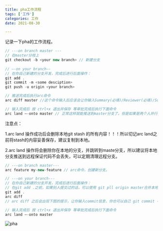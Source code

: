 ```yaml
---
title: pha工作流程
tags: ['工作']
categories: 工作
date: 2021-08-30

---
```


记录一下pha的工作流程。

<!--more-->

```javascript
// ---on branch master ---
// 在master分枝上
git checkout -b <your new branch> // 新建分支
  
// —-on your branch—-
// 在你自己新建的分支开发，完成后进行后面操作：
git add .
git commit -m <some desciption>
git push -u origin <your branch>

// 推送完成后执行arc命令
arc diff master //这个命令输入后应该会让你输入Summary(必填)/Reviewer(必填)/Surbscriber等信息。

// 输入完成后 按 ctrl+x 退出并保存 等审批完成后执行下面命令
arc land —-onto master // 正常这样就能推送到master分支了。但是如果是两个人并行开发，在你开发期间有别人推送到master分支的话，就比较麻烦，后续总结出经验之后会更新。
```

注意点：

1.arc land 操作成功后会删除本地git stash 的所有内容！！！所以切记arc land之前将stash的内容妥善保存，建议复制到本地。

2.arc land 操作将会删除你在本地的分支，并跳转到maste分支，所以建议将本地分支推送到远程保证代码不会丢失，可以定期清理远程分支。

```javascript
// ---on branch master---
arc feature my-new-feature // arc命令，创建新分支。

// ---on your branch---
// 在你自己新建的分支开发，完成后进行后面操作：
// 在git add .之前，如果别人提交过的话，可以使用 git pll origin master合并本地代码和线上最新的代码。
git add .
arc diff
// arc diff 之后会出现下图的提示，让你输入commit信息，你也可以自己 git commit -m "xxx"之后再arc diff，这样就直接进入输入summary的环节了，不需要输入commit信息。

// 输入完成后 按 ctrl+x 退出并保存 等审批完成后执行下面命令
arc land —-onto master 
```



![pha](https://gitee.com/dqtwdd/img/raw/master/pha.gif)

